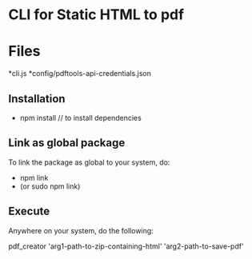 # CLI for Static HTML to pdf

# Files

*cli.js
*config/pdftools-api-credentials.json

## Installation

* npm install // to install dependencies

## Link as global package

To link the package as global to your system, do:
* npm link 
* (or sudo npm link)

## Execute

Anywhere on your system, do the following:

pdf_creator 'arg1-path-to-zip-containing-html' 'arg2-path-to-save-pdf'

